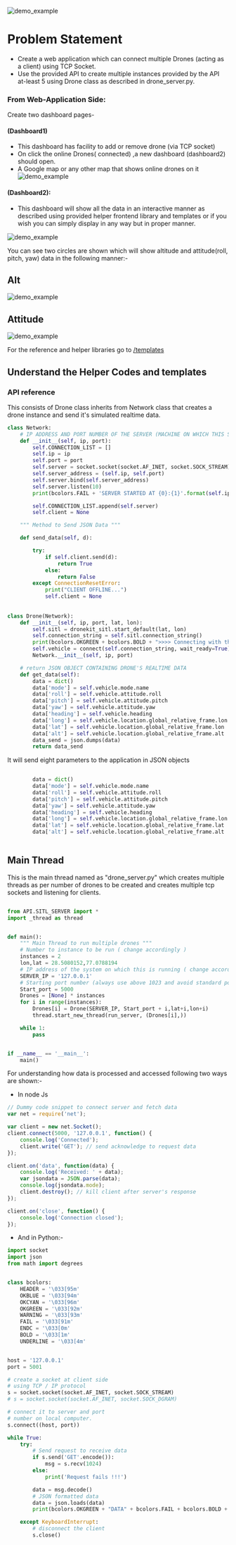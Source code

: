  
![demo_example](./Group%2052.webp "Fleet page")

Problem Statement
===================
* Create a web application which can connect multiple Drones (acting as a client) using TCP Socket.
* Use the provided API to create multiple instances provided by the API
at-least 5 using Drone class as described in drone_server.py.



### From Web-Application Side:
Create two dashboard pages- 
#### (Dashboard1)
* This dashboard has facility to add or remove drone (via TCP socket)
* On click the online Drones( connected) ,a new dashboard (dashboard2) should open.
* A Google map or any other map that shows online drones on it
![demo_example](./Web.png "Fleet page")

#### (Dashboard2):
* This dashboard will show all the data in an interactive manner as described using provided helper frontend library
   and templates or if you wish you can simply display in any way but in proper manner.

![demo_example](./dashboard2.png "Fleet page")

You can see two circles are shown which will show altitude and attitude(roll, pitch, yaw) data in the following manner:-

## Alt

![demo_example](./templates/img/altimeter_background.svg "Fleet page")

## Attitude

![demo_example](./templates/img/attitude_pitch.svg "Fleet page")

For the reference and helper libraries go to [/templates](./templates/)


Understand the Helper Codes and templates
-------------------

### API reference

This consists of Drone class inherits from Network class that creates a drone instance and send it's simulated realtime data.

```python
class Network:
    # IP ADDRESS AND PORT NUMBER OF THE SERVER (MACHINE ON WHICH THIS SCRIPT IS RUNNING)
    def __init__(self, ip, port):
        self.CONNECTION_LIST = []
        self.ip = ip
        self.port = port
        self.server = socket.socket(socket.AF_INET, socket.SOCK_STREAM)
        self.server_address = (self.ip, self.port)
        self.server.bind(self.server_address)
        self.server.listen(10)
        print(bcolors.FAIL + 'SERVER STARTED AT {0}:{1}'.format(self.ip, self.port) + bcolors.ENDC)

        self.CONNECTION_LIST.append(self.server)
        self.client = None

    """ Method to Send JSON Data """

    def send_data(self, d):

        try:
            if self.client.send(d):
                return True
            else:
                return False
        except ConnectionResetError:
            print("CLIENT OFFLINE...")
            self.client = None
            
            
class Drone(Network):
    def __init__(self, ip, port, lat, lon):
        self.sitl = dronekit_sitl.start_default(lat, lon)
        self.connection_string = self.sitl.connection_string()
        print(bcolors.OKGREEN + bcolors.BOLD + ">>>> Connecting with the UAV <<<" + bcolors.ENDC)
        self.vehicle = connect(self.connection_string, wait_ready=True)
        Network.__init__(self, ip, port)

    # return JSON OBJECT CONTAINING DRONE'S REALTIME DATA
    def get_data(self):
        data = dict()
        data['mode'] = self.vehicle.mode.name
        data['roll'] = self.vehicle.attitude.roll
        data['pitch'] = self.vehicle.attitude.pitch
        data['yaw'] = self.vehicle.attitude.yaw
        data['heading'] = self.vehicle.heading
        data['long'] = self.vehicle.location.global_relative_frame.lon
        data['lat'] = self.vehicle.location.global_relative_frame.lon
        data['alt'] = self.vehicle.location.global_relative_frame.alt
        data_send = json.dumps(data)
        return data_send
```
It will send eight parameters to the application in JSON objects
```python
        
        data = dict()
        data['mode'] = self.vehicle.mode.name
        data['roll'] = self.vehicle.attitude.roll
        data['pitch'] = self.vehicle.attitude.pitch
        data['yaw'] = self.vehicle.attitude.yaw
        data['heading'] = self.vehicle.heading
        data['long'] = self.vehicle.location.global_relative_frame.lon
        data['lat'] = self.vehicle.location.global_relative_frame.lat
        data['alt'] = self.vehicle.location.global_relative_frame.alt
       
```



Main Thread
-------------------
This is the main thread named as "drone_server.py" which creates multiple threads as per number of drones to be created
and creates multiple tcp sockets and listening for clients.

```python

from API.SITL_SERVER import *
import _thread as thread


def main():
    """ Main Thread to run multiple drones """
    # Number to instance to be run ( change accordingly )
    instances = 2
    lon,lat = 28.5080152,77.0788194
    # IP address of the system on which this is running ( change accordingly )
    SERVER_IP = '127.0.0.1'
    # Starting port number (always use above 1023 and avoid standard ports)
    Start_port = 5000
    Drones = [None] * instances
    for i in range(instances):
        Drones[i] = Drone(SERVER_IP, Start_port + i,lat+i,lon+i)
        thread.start_new_thread(run_server, (Drones[i],))

    while 1:
        pass


if __name__ == '__main__':
    main()
```

For understanding how data is processed and accessed following two ways are shown:-
- In node Js
```js
// Dummy code snippet to connect server and fetch data
var net = require('net');

var client = new net.Socket();
client.connect(5000, '127.0.0.1', function() {
	console.log('Connected');
	client.write('GET'); // send acknowledge to request data
});

client.on('data', function(data) {
	console.log('Received: ' + data);
	var jsondata = JSON.parse(data);
	console.log(jsondata.mode);
	client.destroy(); // kill client after server's response
});

client.on('close', function() {
	console.log('Connection closed');
});

```

- And in Python:-

```python
import socket
import json
from math import degrees


class bcolors:
    HEADER = '\033[95m'
    OKBLUE = '\033[94m'
    OKCYAN = '\033[96m'
    OKGREEN = '\033[92m'
    WARNING = '\033[93m'
    FAIL = '\033[91m'
    ENDC = '\033[0m'
    BOLD = '\033[1m'
    UNDERLINE = '\033[4m'


host = '127.0.0.1'
port = 5001

# create a socket at client side
# using TCP / IP protocol
s = socket.socket(socket.AF_INET, socket.SOCK_STREAM)
# s = socket.socket(socket.AF_INET, socket.SOCK_DGRAM)

# connect it to server and port
# number on local computer.
s.connect((host, port))

while True:
    try:
        # Send request to receive data
        if s.send('GET'.encode()):
            msg = s.recv(1024)
        else:
            print('Request fails !!!')

        data = msg.decode()
        # JSON formatted data
        data = json.loads(data)
        print(bcolors.OKGREEN + "DATA" + bcolors.FAIL + bcolors.BOLD + str(data) + bcolors.ENDC)

    except KeyboardInterrupt:
        # disconnect the client
        s.close()

```








